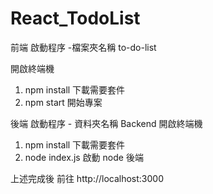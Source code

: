 # React_TodoList

前端 啟動程序 -檔案夾名稱 to-do-list

開啟終端機

1. npm install 下載需要套件
2. npm start 開始專案

後端 啟動程序 - 資料夾名稱 Backend
開啟終端機

1. npm install 下載需要套件
2. node index.js 啟動 node 後端

上述完成後 前往 http://localhost:3000
